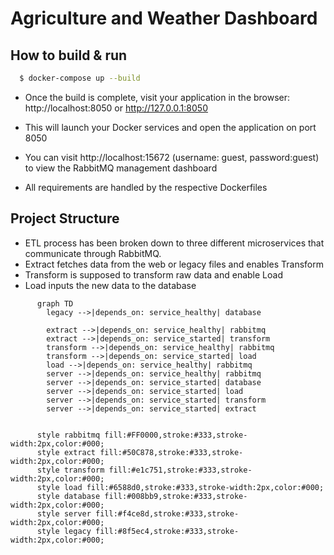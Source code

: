 # Agriculture and Weather Dashboard

## How to build & run

```bash
  $ docker-compose up --build
```

- Once the build is complete, visit your application in the browser: http://localhost:8050 or http://127.0.0.1:8050


- This will launch your Docker services and open the application on port 8050

- You can visit http://localhost:15672 (username: guest, password:guest) to view the RabbitMQ management dashboard

- All requirements are handled by the respective Dockerfiles

## Project Structure

- ETL process has been broken down to three different microservices that communicate through RabbitMQ.
- Extract fetches data from the web or legacy files and enables Transform
- Transform is supposed to transform raw data and enable Load
- Load inputs the new data to the database

```mermaid
      graph TD
        legacy -->|depends_on: service_healthy| database
      
        extract -->|depends_on: service_healthy| rabbitmq
        extract -->|depends_on: service_started| transform
        transform -->|depends_on: service_healthy| rabbitmq
        transform -->|depends_on: service_started| load
        load -->|depends_on: service_healthy| rabbitmq
        server -->|depends_on: service_healthy| rabbitmq
        server -->|depends_on: service_started| database
        server -->|depends_on: service_started| load
        server -->|depends_on: service_started| transform
        server -->|depends_on: service_started| extract


      style rabbitmq fill:#FF0000,stroke:#333,stroke-width:2px,color:#000;
      style extract fill:#50C878,stroke:#333,stroke-width:2px,color:#000;
      style transform fill:#e1c751,stroke:#333,stroke-width:2px,color:#000;
      style load fill:#6588d0,stroke:#333,stroke-width:2px,color:#000;
      style database fill:#008bb9,stroke:#333,stroke-width:2px,color:#000;
      style server fill:#f4ce8d,stroke:#333,stroke-width:2px,color:#000;
      style legacy fill:#8f5ec4,stroke:#333,stroke-width:2px,color:#000;
```
